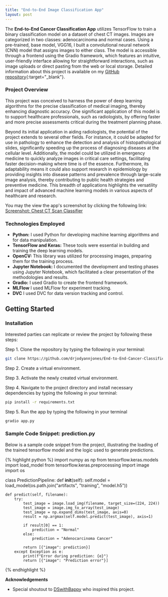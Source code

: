 ```yaml
---
title: "End-to-End Image Classification App"
layout: post
---
```


The **End-to-End Cancer Classification App** utilizes TensorFlow to train a binary classification model on a dataset of chest CT images. Images are categorized in two classes: adenocarcinoma and normal cases. Using a pre-trained, base model, VGG16, I built a convolutional neural network (CNN) model that assigns images to either class. The model is accessible through a frontend using the Gradio framework, which features an intuitive, user-friendly interface allowing for straightforward interactions, such as image uploads or direct pasting from the web or local storage. Detailed information about this project is available on my [GitHub repository](https://github.com/drjodyannjones/End-to-End-Cancer-Classification-Project){:target="\_blank"}.

### Project Overview

This project was conceived to harness the power of deep learning algorithms for the precise classification of medical imaging, thereby enhancing diagnostic accuracy. One significant application of this model is to support healthcare professionals, such as radiologists, by offering faster and more precise assessments critical during the treatment planning phase.

Beyond its initial application in aiding radiologists, the potential of the project extends to several other fields. For instance, it could be adapted for use in pathology to enhance the detection and analysis of histopathological slides, significantly speeding up the process of diagnosing diseases at the cellular level. Additionally, the model could be utilized in emergency medicine to quickly analyze images in critical care settings, facilitating faster decision-making where time is of the essence. Furthermore, its adaptability means it could also support research in epidemiology by providing insights into disease patterns and prevalence through large-scale image analysis, thereby contributing to public health strategies and preventive medicine. This breadth of applications highlights the versatility and impact of advanced machine learning models in various aspects of healthcare and research.

You may the view the app's screenshot by clicking the following link:
[Screenshot: Chest CT Scan Classifier](https://i.imgur.com/bnbgOpb.png)

### Technologies Employed

- **Python:** I used Python for developing machine learning algorithms and for data manipulation.
- **TensorFlow and Keras:** These tools were essential in building and training the deep learning models.
- **OpenCV:** This library was utilized for processing images, preparing them for the training process.
- **Jupyter Notebook:** I documented the development and testing phases using Jupyter Notebook, which facilitated a clear presentation of the methodologies and results.
- **Gradio:** I used Gradio to create the frontend framework.
- **MLFlow** I used MLFlow for experiment tracking.
- **DVC** I used DVC for data version tracking and control.

## Getting Started

### Installation

Interested parties can replicate or review the project by following these steps:

Step 1. Clone the repository by typing the following in your terminal:

```bash
git clone https://github.com/drjodyannjones/End-to-End-Cancer-Classification-Project.git
```

Step 2. Create a virtual environment.

Step 3. Activate the newly created virtual environment.

Step 4. Navigate to the project directory and install necessary dependencies by typing the following in your terminal:

```bash
pip install -r requirements.txt
```

Step 5. Run the app by typing the following in your terminal

```bash
gradio app.py
```

### Sample Code Snippet: prediction.py

Below is a sample code snippet from the project, illustrating the loading of the trained tensorflow model and the logic used to generate predictions.

{% highlight python %}
import numpy as np
from tensorflow.keras.models import load_model
from tensorflow.keras.preprocessing import image
import os

class PredictionPipeline:
def **init**(self):
self.model = load_model(os.path.join("artifacts", "training", "model.h5"))

    def predict(self, filename):
        try:
            test_image = image.load_img(filename, target_size=(224, 224))
            test_image = image.img_to_array(test_image)
            test_image = np.expand_dims(test_image, axis=0)
            result = np.argmax(self.model.predict(test_image), axis=1)

            if result[0] == 1:
                prediction = "Normal"
            else:
                prediction = "Adenocarcinoma Cancer"

            return [{"image": prediction}]
        except Exception as e:
            print(f"Error during prediction: {e}")
            return [{"image": "Prediction error"}]

{% endhighlight %}

**Acknowledgements**

- Special shoutout to <a href="https://www.youtube.com/watch?v=-NOIWzjJK-4&t=17851s&ab_channel=DSwithBappy">DSwithBappy</a> who inspired this project.
